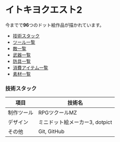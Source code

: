 # イトキヨクエスト2

<!-- PNG_COUNT_START -->
今までで**96**つのドット絵作品が描かれています。
<!-- PNG_COUNT_END -->

* [技術スタック](#技術スタック)
* [ツール一覧](/docs/Tools.md)
* [敵一覧](/docs/Monsters.md)
* [武器一覧](/docs/Weapons.md)
* [防具一覧](/docs/Armors.md)
* [消費アイテム一覧](/docs/Items.md)
* [素材一覧](/docs/Materials.md)

### 技術スタック
| 項目 | 技術名 |
| --- | --- |
| 制作ツール | RPGツクールMZ |
| デザイン | ミニドット絵メーカー3, dotpict |
| その他 | Git, GitHub |
